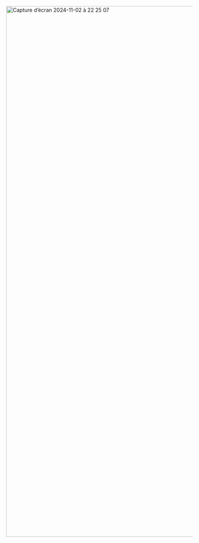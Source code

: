 
<img width="1434" alt="Capture d’écran 2024-11-02 à 22 25 07" src="https://github.com/user-attachments/assets/c3acb159-fd76-4599-8674-f5ba1aaeb016">
